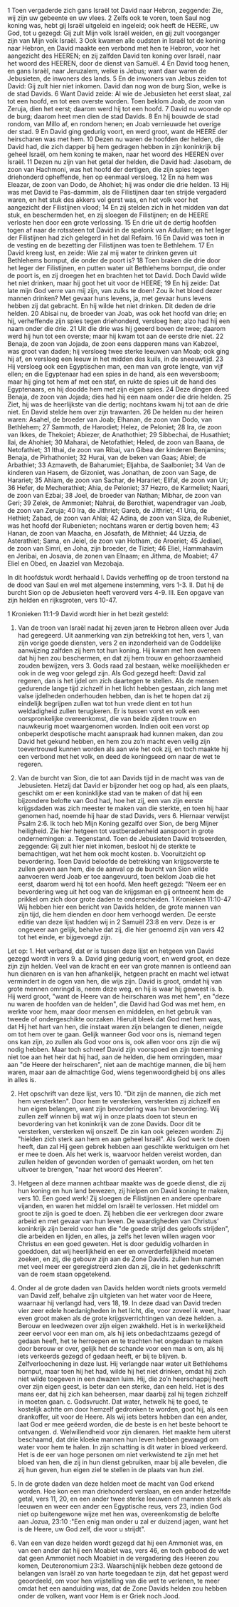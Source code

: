 1 Toen vergaderde zich gans Israël tot David naar Hebron, zeggende: Zie, wij zijn uw gebeente en uw vlees. 2 Zelfs ook te voren, toen Saul nog koning was, hebt gij Israël uitgeleid en ingeleid; ook heeft de HEERE, uw God, tot u gezegd: Gij zult Mijn volk Israël weiden, en gij zult voorganger zijn van Mijn volk Israël. 3 Ook kwamen alle oudsten in Israël tot de koning naar Hebron, en David maakte een verbond met hen te Hebron, voor het aangezicht des HEEREN; en zij zalfden David ten koning over Israël, naar het woord des HEEREN, door de dienst van Samuël. 4 En David toog henen, en gans Israël, naar Jeruzalem, welke is Jebus; want daar waren de Jebusieten, de inwoners des lands. 5 En de inwoners van Jebus zeiden tot David: Gij zult hier niet inkomen. David dan nog won de burg Sion, welke is de stad Davids. 6 Want David zeide: Al wie de Jebusieten het eerst slaat, zal tot een hoofd, en tot een overste worden. Toen beklom Joab, de zoon van Zeruja, dien het eerst; daarom werd hij tot een hoofd. 7 David nu woonde op de burg; daarom heet men dien de stad Davids. 8 En hij bouwde de stad rondom, van Millo af, en rondom henen; en Joab vernieuwde het overige der stad. 9 En David ging gedurig voort, en werd groot, want de HEERE der heirscharen was met hem. 
10 Dezen nu waren de hoofden der helden, die David had, die zich dapper bij hem gedragen hebben in zijn koninkrijk bij geheel Israël, om hem koning te maken, naar het woord des HEEREN over Israël. 11 Dezen nu zijn van het getal der helden, die David had: Jasobam, de zoon van Hachmoni, was het hoofd der dertigen, die zijn spies tegen driehonderd opheffende, hen op eenmaal versloeg. 12 En na hem was Eleazar, de zoon van Dodo, de Ahohiet; hij was onder die drie helden. 13 Hij was met David te Pas-dammim, als de Filistijnen daar ten strijde vergaderd waren, en het stuk des akkers vol gerst was, en het volk voor het aangezicht der Filistijnen vlood; 14 En zij stelden zich in het midden van dat stuk, en beschermden het, en zij sloegen de Filistijnen; en de HEERE verloste hen door een grote verlossing. 
15 En drie uit de dertig hoofden togen af naar de rotssteen tot David in de spelonk van Adullam; en het leger der Filistijnen had zich gelegerd in het dal Refaim. 16 En David was toen in de vesting en de bezetting der Filistijnen was toen te Bethlehem. 17 En David kreeg lust, en zeide: Wie zal mij water te drinken geven uit Bethlehems bornput, die onder de poort is? 18 Toen braken die drie door het leger der Filistijnen, en putten water uit Bethlehems bornput, die onder de poort is, en zij droegen het en brachten het tot David. Doch David wilde het niet drinken, maar hij goot het uit voor de HEERE; 19 En hij zeide: Dat late mijn God verre van mij zijn, van zulks te doen! Zou ik het bloed dezer mannen drinken? Met gevaar huns levens, ja, met gevaar huns levens hebben zij dat gebracht. En hij wilde het niet drinken. Dit deden de drie helden. 20 Abisai nu, de broeder van Joab, was ook het hoofd van drie; en hij, verheffende zijn spies tegen driehonderd, versloeg hen; alzo had hij een naam onder die drie. 21 Uit die drie was hij geeerd boven de twee; daarom werd hij hun tot een overste; maar hij kwam tot aan de eerste drie niet. 22 Benaja, de zoon van Jojada, de zoon eens dapperen mans van Kabzeel, was groot van daden; hij versloeg twee sterke leeuwen van Moab; ook ging hij af, en versloeg een leeuw in het midden des kuils, in de sneeuwtijd. 23 Hij versloeg ook een Egyptischen man, een man van grote lengte, van vijf ellen; en die Egyptenaar had een spies in de hand, als een weversboom; maar hij ging tot hem af met een staf, en rukte de spies uit de hand des Egyptenaars, en hij doodde hem met zijn eigen spies. 24 Deze dingen deed Benaja, de zoon van Jojada; dies had hij een naam onder die drie helden. 25 Ziet, hij was de heerlijkste van die dertig; nochtans kwam hij tot aan de drie niet. En David stelde hem over zijn trawanten. 26 De helden nu der heiren waren: Asahel, de broeder van Joab; Elhanan, de zoon van Dodo, van Bethlehem; 27 Sammoth, de Harodiet; Helez, de Peloniet; 28 Ira, de zoon van Ikkes, de Thekoiet; Abiezer, de Anathothiet; 29 Sibbechai, de Husathiet; Ilai, de Ahohiet; 30 Maharai, de Netofathiet; Heled, de zoon van Baana, de Netofathiet; 31 Ithai, de zoon van Ribai, van Gibea der kinderen Benjamins; Benaja, de Pirhathoniet; 32 Hurai, van de beken van Gaas; Abiel; de Arbathiet; 33 Azmaveth, de Baharumiet; Eljahba, de Saalboniet; 34 Van de kinderen van Hasem, de Gizoniet, was Jonathan, de zoon van Sage, de Harariet; 35 Ahiam, de zoon van Sachar, de Harariet; Elifal, de zoon van Ur; 36 Hefer, de Mecherathiet; Ahia, de Peloniet; 37 Hezro, de Karmeliet; Naari, de zoon van Ezbai; 38 Joel, de broeder van Nathan; Mibhar, de zoon van Geri; 39 Zelek, de Ammoniet; Nahrai, de Berothiet, wapendrager van Joab, de zoon van Zeruja; 40 Ira, de Jithriet; Gareb, de Jithriet; 41 Uria, de Hethiet; Zabad, de zoon van Ahlai; 42 Adina, de zoon van Siza, de Rubeniet, was het hoofd der Rubenieten; nochtans waren er dertig boven hem; 43 Hanan, de zoon van Maacha, en Jósafath, de Mithniet; 44 Uzzia, de Asterathiet; Sama, en Jeiel, de zoon van Hotham, de Aroeriet; 45 Jediael, de zoon van Simri, en Joha, zijn broeder, de Tiziet; 46 Eliel, Hammahavim en Jeribai, en Josavia, de zonen van Elnaam; en Jithma, de Moabiet; 47 Eliel en Obed, en Jaaziel van Mezobaja. 

In dit hoofdstuk wordt herhaald 
I. Davids verheffing op de troon terstond na de dood van Saul en wel met algemene instemming, vers 1-3.
II. Dat hij de burcht Sion op de Jebusieten heeft veroverd vers 4-9.
III. Een opgave van zijn helden en rijksgroten, vers 10-47.

1 Kronieken 11:1-9 
David wordt hier in het bezit gesteld: 
1. Van de troon van Israël nadat hij zeven jaren te Hebron alleen over Juda had geregeerd. Uit aanmerking van zijn betrekking tot hen, vers 1, van zijn vorige goede diensten, vers 2 en inzonderheid van de Goddelijke aanwijzing zalfden zij hem tot hun koning. Hij kwam met hen overeen dat hij hen zou beschermen, en dat zij hem trouw en gehoorzaamheid zouden bewijzen, vers 3. Gods raad zal bestaan, wèlke moeilijkheden er ook in de weg voor gelegd zijn. Als God gezegd heeft: David zal regeren, dan is het ijdel om zich daartegen te stellen. Als de mensen gedurende lange tijd zichzelf in het licht hebben gestaan, zich lang met valse ijdelheden onderhouden hebben, dan is het te hopen dat zij eindelijk begrijpen zullen wat tot hun vrede dient en tot hun weldadigheid zullen terugkeren. Er is tussen vorst en volk een oorspronkelijke overeenkomst, die van beide zijden trouw en nauwkeurig moet waargenomen worden. Indien ooit een vorst op onbeperkt despotische macht aanspraak had kunnen maken, dan zou David het gekund hebben, en hem zou zo’n macht even veilig zijn toevertrouwd kunnen worden als aan wie het ook zij, en toch maakte hij een verbond met het volk, en deed de koningseed om naar de wet te regeren.

2. Van de burcht van Sion, die tot aan Davids tijd in de macht was van de Jebusieten. Hetzij dat David er bijzonder het oog op had, als een plaats, geschikt om er een koninklijke stad van te maken of dat hij een bijzondere belofte van God had, hoe het zij, een van zijn eerste krijgsdaden was zich meester te maken van die sterkte, en toen hij haar genomen had, noemde hij haar de stad Davids, vers 6. Hiernaar verwijst Psalm 2:6. Ik toch heb Mijn Koning gezalfd over Sion, de berg Mijner heiligheid. Zie hier hetgeen tot vastberadenheid aanspoort in grote ondernemingen: 
a. Tegenstand. Toen de Jebusieten David trotseerden, zeggende: Gij zult hier niet inkomen, besloot hij de sterkte te bemachtigen, wat het hem ook mocht kosten.
b. Vooruitzicht op bevordering. Toen David beloofde de betrekking van krijgsoverste te zullen geven aan hem, die de aanval op de burcht van Sion wilde aanvoeren werd Joab er toe aangevuurd, toen beklom Joab die het eerst, daarom werd hij tot een hoofd. Men heeft gezegd: "Neem eer en bevordering weg uit het oog van de krijgsman en gij ontneemt hem de prikkel om zich door grote daden te onderscheiden. 1 Kronieken 11:10-47 Wij hebben hier een bericht van Davids helden, de grote mannen van zijn tijd, die hem dienden en door hem verhoogd werden. De eerste editie van deze lijst hadden wij in 2 Samuël 23:8 en verv. Deze is er ongeveer aan gelijk, behalve dat zij, die hier genoemd zijn van vers 42 tot het einde, er bijgevoegd zijn. 

Let op: 1. Het verband, dat er is tussen deze lijst en hetgeen van David gezegd wordt in vers 9.
a. David ging gedurig voort, en werd groot, en deze zijn zijn helden. Veel van de kracht en eer van grote mannen is ontleend aan hun dienaren en is van hen afhankelijk, hetgeen pracht en macht wel ietwat vermindert in de ogen van hen, die wijs zijn. David is groot, omdat hij van grote mennen omringd is, neem deze weg, en hij is waar hij geweest is.
b. Hij werd groot, "want de Heere van de heirscharen was met hem", en "deze nu waren de hoofden van de helden", die David had God was met hem, en werkte voor hem, maar door mensen en middelen, en het gebruik van tweede of ondergeschikte oorzaken. Hieruit bleek dat God met hem was, dat Hij het hart van hen, die instaat waren zijn belangen te dienen, neigde om tot hem over te gaan. Gelijk wanneer God voor ons is, niemand tegen ons kan zijn, zo zullen als God voor ons is, ook allen voor ons zijn die wij nodig hebben. Maar toch schreef David zijn voorspoed en zijn toeneming niet toe aan het heir dat hij had, aan de helden, die hem omringden, maar aan "de Heere der heirscharen", niet aan de machtige mannen, die bij hem waren, maar aan de almachtige God, wiens tegenwoordigheid bij ons alles in alles is.

2. Het opschrift van deze lijst, vers 10. "Dit zijn de mannen, die zich met hem versterkten". Door hem te versterken, versterkten zij zichzelf en hun eigen belangen, want zijn bevordering was hun bevordering. Wij zullen zelf winnen bij wat wij in onze plaats doen tot steun en bevordering van het koninkrijk van de zone Davids. Door dit te versterken, versterken wij onszelf. De zin kan ook gelezen worden: Zij "hielden zich sterk aan hem en aan geheel Israël". Als God werk te doen heeft, dan zal Hij geen gebrek hebben aan geschikte werktuigen om het er mee te doen. Als het werk is, waarvoor helden vereist worden, dan zullen helden of gevonden worden of gemaakt worden, om het ten uitvoer te brengen, "naar het woord des Heeren".

3. Hetgeen al deze mannen achtbaar maakte was de goede dienst, die zij hun koning en hun land bewezen, zij hielpen om David koning te maken, vers 10. Een goed werk! Zij sloegen de Filistijnen en andere openbare vijanden, en waren het middel om Israël te verlossen. Het middel om groot te zijn is goed te doen. Zij hebben die eer verkregen door zware arbeid en met gevaar van hun leven. De waardigheden van Christus’ koninkrijk zijn bereid voor hen die "de goede strijd des geloofs strijden", die arbeiden en lijden, en alles, ja zelfs het leven willen wagen voor Christus en een goed geweten. Het is door geduldig volharden in goeddoen, dat wij heerlijkheid en eer en onverderfelijkheid moeten zoeken, en zij, die gebouw zijn aan de Zone Davids. zullen hun namen met veel meer eer geregistreerd zien dan zij, die in het gedenkschrift van de roem staan opgetekend.

4. Onder al de grote daden van Davids helden wordt niets groots vermeld van David zelf, behalve zijn uitgieten van het water voor de Heere, waarnaar hij verlangd had, vers 18, 19. In deze daad van David treden vier zeer edele hoedanigheden in het licht, die, voor zoveel ik weet, haar even groot maken als de grote krijgsverrichtingen van deze helden.
a. Berouw en leedwezen over zijn eigen zwakheld. Het is in werkelijkheid zeer eervol voor een man om, als hij iets onbedachtzaams gezegd of gedaan heeft, het te herroepen en te trachten het ongedaan te maken door berouw er over, gelijk het de schande voor een man is om, als hij iets verkeerds gezegd of gedaan heeft, er bij te blijven.
b. Zelfverloochening in deze lust. Hij verlangde naar water uit Bethlehems bornput, maar toen hij het had, wilde hij het niet drinken, omdat hij zich niet wilde toegeven in een dwazen luim. Hij, die zo’n heerschappij heeft over zijn eigen geest, is beter dan een sterke, dan een held. Het is des mans eer, dat hij zich kan beheersen, maar daarbij zal hij tegen zichzelf in moeten gaan.
c. Godsvrucht. Dat water, hetwelk hij te goed, te kostelijk achtte om door hemzelf gedronken te worden, goot hij, als een drankoffer, uit voor de Heere. Als wij iets beters hebben dan een ander, laat God er mee geëerd worden, die de beste is en het beste behoort te ontvangen.
d. Welwillendheid voor zijn dienaren. Het maakte hem uiterst beschaamd, dat drie kloeke mannen hun leven hebben gewaagd om water voor hem te halen. In zijn schatting is dit water in bloed verkeerd. Het is de eer van hoge personen om niet verkwistend te zijn met het bloed van hen, die zij in hun dienst gebruiken, maar bij alle bevelen, die zij hun geven, hun eigen ziel te stellen in de plaats van hun ziel.

5. In de grote daden van deze helden moet de macht van God erkend worden. Hoe kon een man driehonderd verslaan, en een ander hetzelfde getal, vers 11, 20, en een ander twee sterke leeuwen of mannen sterk als leeuwen en weer een ander een Egyptische reus, vers 23, indien God niet op buitengewone wijze met hen was, overeenkomstig de belofte aan Jozua, 23:10 :"Een enig man onder u zal er duizend jagen, want het is de Heere, uw God zelf, die voor u strijdt".

6. Van een van deze helden wordt gezegd dat hij een Ammoniet was, en van een ander dat hij een Moabiet was, vers 46, en toch gebood de wet dat geen Ammoniet noch Moabiet in de vergadering des Heeren zou komen, Deuteronomium 23:3. Waarschijnlijk hebben deze getoond de belangen van Israël zo van harte toegedaan te zijn, dat het gepast werd geoordeeld, om voor hen vrijstelling van die wet te verlenen, te meer omdat het een aanduiding was, dat de Zone Davids helden zou hebben onder de volken, want voor Hem is er Griek noch Jood. 

